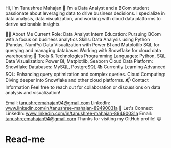 Hi, I'm Tanushree Mahajan 👋
I’m a Data Analyst and a BCom student passionate about leveraging data to drive business decisions. I specialize in data analysis, data visualization, and working with cloud data platforms to derive actionable insights.

🧑‍💻 About Me
Current Role: Data Analyst Intern 
Education: Pursuing BCom with a focus on business analytics
Skills:
Data Analysis using Python (Pandas, NumPy)
Data Visualization with Power BI and Matplotlib
SQL for querying and managing databases
Working with Snowflake for cloud data warehousing
🔧 Tools & Technologies
Programming Languages: Python, SQL
Data Visualization: Power BI, Matplotlib, Seaborn
Cloud Data Platform: Snowflake
Databases: MySQL, PostgreSQL
📚 Currently Learning
Advanced SQL: Enhancing query optimization and complex queries.
Cloud Computing: Diving deeper into Snowflake and other cloud platforms.
📬 Contact Information
Feel free to reach out for collaboration or discussions on data analysis and visualization!

Email: tanushreemahajan94@gmail.com
LinkedIn: www.linkedin.com/in/tanushree-mahajan-89490031a
🔗 Let's Connect
LinkedIn: www.linkedin.com/in/tanushree-mahajan-89490031a
Email: tanushreemahajan94@gmail.com
Thanks for visiting my GitHub profile! 😊
# Read-me
